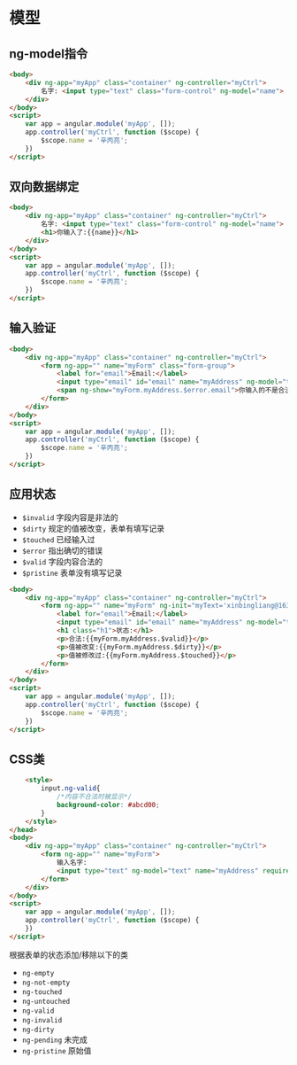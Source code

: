 # 模型

## ng-model指令

```html
<body>
    <div ng-app="myApp" class="container" ng-controller="myCtrl">
        名字: <input type="text" class="form-control" ng-model="name">
    </div>
</body>
<script>
    var app = angular.module('myApp', []);
    app.controller('myCtrl', function ($scope) {
        $scope.name = '辛丙亮';
    })
</script>
```

## 双向数据绑定

```html
<body>
    <div ng-app="myApp" class="container" ng-controller="myCtrl">
        名字: <input type="text" class="form-control" ng-model="name">
        <h1>你输入了:{{name}}</h1>
    </div>
</body>
<script>
    var app = angular.module('myApp', []);
    app.controller('myCtrl', function ($scope) {
        $scope.name = '辛丙亮';
    })
</script>
```

## 输入验证

```html
<body>
    <div ng-app="myApp" class="container" ng-controller="myCtrl">
        <form ng-app="" name="myForm" class="form-group">
            <label for="email">Email:</label>
            <input type="email" id="email" name="myAddress" ng-model="text">
            <span ng-show="myForm.myAddress.$error.email">你输入的不是合法的邮箱</span>
        </form>
    </div>
</body>
<script>
    var app = angular.module('myApp', []);
    app.controller('myCtrl', function ($scope) {
        $scope.name = '辛丙亮';
    })
</script>
```

## 应用状态

* `$invalid` 字段内容是非法的
* `$dirty` 规定的值被改变，表单有填写记录
* `$touched` 已经输入过
* `$error` 指出确切的错误
* `$valid` 字段内容合法的
* `$pristine` 表单没有填写记录

```html
<body>
    <div ng-app="myApp" class="container" ng-controller="myCtrl">
        <form ng-app="" name="myForm" ng-init="myText='xinbingliang@163.com'">
            <label for="email">Email:</label>
            <input type="email" id="email" name="myAddress" ng-model="text">
            <h1 class="h1">状态:</h1>
            <p>合法:{{myForm.myAddress.$valid}}</p>
            <p>值被改变:{{myForm.myAddress.$dirty}}</p>
            <p>值被修改过:{{myForm.myAddress.$touched}}</p>
        </form>
    </div>
</body>
<script>
    var app = angular.module('myApp', []);
    app.controller('myCtrl', function ($scope) {
        $scope.name = '辛丙亮';
    })
</script>
```

## CSS类

```html
    <style>
        input.ng-valid{
            /*内容不合法时被显示*/
            background-color: #abcd00;
        }
    </style>
</head>
<body>
    <div ng-app="myApp" class="container" ng-controller="myCtrl">
        <form ng-app="" name="myForm">
            输入名字:
            <input type="text" ng-model="text" name="myAddress" required>
        </form>
    </div>
</body>
<script>
    var app = angular.module('myApp', []);
    app.controller('myCtrl', function ($scope) {
    })
</script>
```

根据表单的状态添加/移除以下的类

* `ng-empty`
* `ng-not-empty`
* `ng-touched`
* `ng-untouched`
* `ng-valid`
* `ng-invalid`
* `ng-dirty`
* `ng-pending` 未完成
* `ng-pristine` 原始值